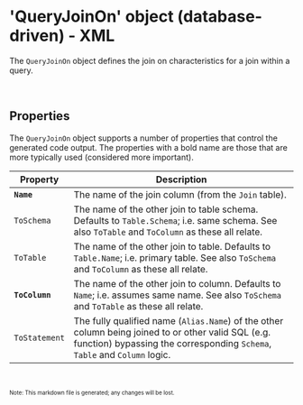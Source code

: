 # 'QueryJoinOn' object (database-driven) - XML

The `QueryJoinOn` object defines the join on characteristics for a join within a query.

<br/>

## Properties
The `QueryJoinOn` object supports a number of properties that control the generated code output. The properties with a bold name are those that are more typically used (considered more important).

Property | Description
-|-
**`Name`** | The name of the join column (from the `Join` table).
`ToSchema` | The name of the other join to table schema. Defaults to `Table.Schema`; i.e. same schema. See also `ToTable` and `ToColumn` as these all relate.
`ToTable` | The name of the other join to table. Defaults to `Table.Name`; i.e. primary table. See also `ToSchema` and `ToColumn` as these all relate.
**`ToColumn`** | The name of the other join to column. Defaults to `Name`; i.e. assumes same name. See also `ToSchema` and `ToTable` as these all relate.
`ToStatement` | The fully qualified name (`Alias.Name`) of the other column being joined to or other valid SQL (e.g. function) bypassing the corresponding `Schema`, `Table` and `Column` logic.

<br/>

<sub><sup>Note: This markdown file is generated; any changes will be lost.</sup></sub>

